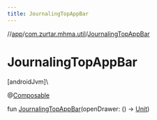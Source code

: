```yaml
---
title: JournalingTopAppBar
---
```

//[app](../../index.html)/[com.zurtar.mhma.util](index.html)/[JournalingTopAppBar](-journaling-top-app-bar.html)



# JournalingTopAppBar



[androidJvm]\




@[Composable](https://developer.android.com/reference/kotlin/androidx/compose/runtime/Composable.html)



fun [JournalingTopAppBar](-journaling-top-app-bar.html)(openDrawer: () -&gt; [Unit](https://kotlinlang.org/api/core/kotlin-stdlib/kotlin/-unit/index.html))



